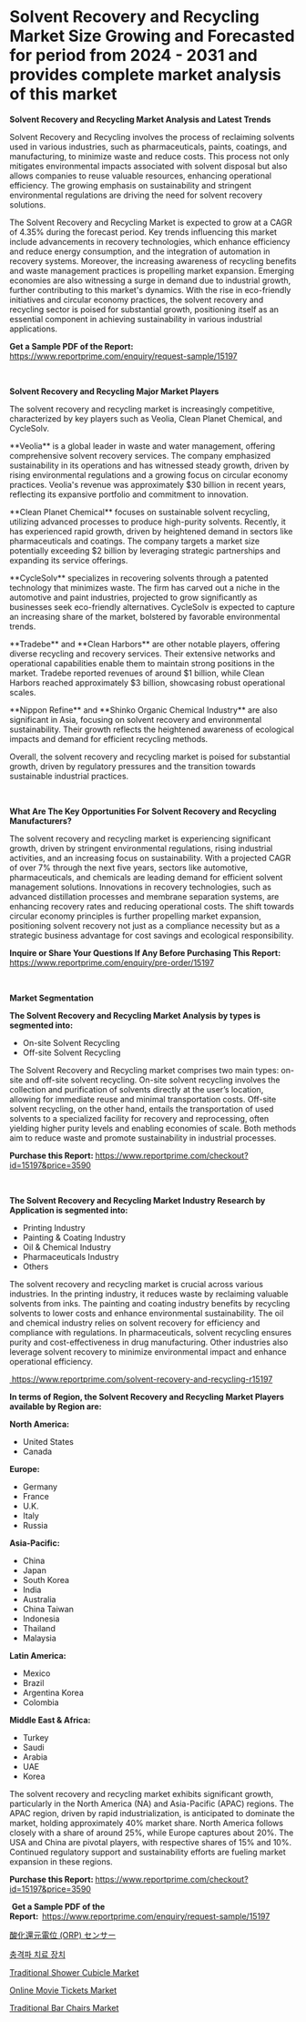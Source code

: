 <p><h1>Solvent Recovery and Recycling Market Size Growing and Forecasted for period from 2024 - 2031 and provides complete market analysis of this market</h1></p><p><strong>Solvent Recovery and Recycling Market Analysis and Latest Trends</strong></p>
<p><p>Solvent Recovery and Recycling involves the process of reclaiming solvents used in various industries, such as pharmaceuticals, paints, coatings, and manufacturing, to minimize waste and reduce costs. This process not only mitigates environmental impacts associated with solvent disposal but also allows companies to reuse valuable resources, enhancing operational efficiency. The growing emphasis on sustainability and stringent environmental regulations are driving the need for solvent recovery solutions.</p><p>The Solvent Recovery and Recycling Market is expected to grow at a CAGR of 4.35% during the forecast period. Key trends influencing this market include advancements in recovery technologies, which enhance efficiency and reduce energy consumption, and the integration of automation in recovery systems. Moreover, the increasing awareness of recycling benefits and waste management practices is propelling market expansion. Emerging economies are also witnessing a surge in demand due to industrial growth, further contributing to this market's dynamics. With the rise in eco-friendly initiatives and circular economy practices, the solvent recovery and recycling sector is poised for substantial growth, positioning itself as an essential component in achieving sustainability in various industrial applications.</p></p>
<p><strong>Get a Sample PDF of the Report:&nbsp;</strong> <a href="https://www.reportprime.com/enquiry/request-sample/15197">https://www.reportprime.com/enquiry/request-sample/15197</a></p>
<p>&nbsp;</p>
<p><strong>Solvent Recovery and Recycling Major Market Players</strong></p>
<p><p>The solvent recovery and recycling market is increasingly competitive, characterized by key players such as Veolia, Clean Planet Chemical, and CycleSolv. </p><p>**Veolia** is a global leader in waste and water management, offering comprehensive solvent recovery services. The company emphasized sustainability in its operations and has witnessed steady growth, driven by rising environmental regulations and a growing focus on circular economy practices. Veolia's revenue was approximately $30 billion in recent years, reflecting its expansive portfolio and commitment to innovation.</p><p>**Clean Planet Chemical** focuses on sustainable solvent recycling, utilizing advanced processes to produce high-purity solvents. Recently, it has experienced rapid growth, driven by heightened demand in sectors like pharmaceuticals and coatings. The company targets a market size potentially exceeding $2 billion by leveraging strategic partnerships and expanding its service offerings.</p><p>**CycleSolv** specializes in recovering solvents through a patented technology that minimizes waste. The firm has carved out a niche in the automotive and paint industries, projected to grow significantly as businesses seek eco-friendly alternatives. CycleSolv is expected to capture an increasing share of the market, bolstered by favorable environmental trends.</p><p>**Tradebe** and **Clean Harbors** are other notable players, offering diverse recycling and recovery services. Their extensive networks and operational capabilities enable them to maintain strong positions in the market. Tradebe reported revenues of around $1 billion, while Clean Harbors reached approximately $3 billion, showcasing robust operational scales.</p><p>**Nippon Refine** and **Shinko Organic Chemical Industry** are also significant in Asia, focusing on solvent recovery and environmental sustainability. Their growth reflects the heightened awareness of ecological impacts and demand for efficient recycling methods.</p><p>Overall, the solvent recovery and recycling market is poised for substantial growth, driven by regulatory pressures and the transition towards sustainable industrial practices.</p></p>
<p>&nbsp;</p>
<p><strong>What Are The Key Opportunities For Solvent Recovery and Recycling Manufacturers?</strong></p>
<p><p>The solvent recovery and recycling market is experiencing significant growth, driven by stringent environmental regulations, rising industrial activities, and an increasing focus on sustainability. With a projected CAGR of over 7% through the next five years, sectors like automotive, pharmaceuticals, and chemicals are leading demand for efficient solvent management solutions. Innovations in recovery technologies, such as advanced distillation processes and membrane separation systems, are enhancing recovery rates and reducing operational costs. The shift towards circular economy principles is further propelling market expansion, positioning solvent recovery not just as a compliance necessity but as a strategic business advantage for cost savings and ecological responsibility.</p></p>
<p><strong>Inquire or Share Your Questions If Any Before Purchasing This Report:</strong> <a href="https://www.reportprime.com/enquiry/pre-order/15197">https://www.reportprime.com/enquiry/pre-order/15197</a></p>
<p>&nbsp;</p>
<p><strong>Market Segmentation</strong></p>
<p><strong>The Solvent Recovery and Recycling Market Analysis by types is segmented into:</strong></p>
<p><ul><li>On-site Solvent Recycling</li><li>Off-site Solvent Recycling</li></ul></p>
<p><p>The Solvent Recovery and Recycling market comprises two main types: on-site and off-site solvent recycling. On-site solvent recycling involves the collection and purification of solvents directly at the user’s location, allowing for immediate reuse and minimal transportation costs. Off-site solvent recycling, on the other hand, entails the transportation of used solvents to a specialized facility for recovery and reprocessing, often yielding higher purity levels and enabling economies of scale. Both methods aim to reduce waste and promote sustainability in industrial processes.</p></p>
<p><strong>Purchase this Report:&nbsp;</strong><a href="https://www.reportprime.com/checkout?id=15197&price=3590">https://www.reportprime.com/checkout?id=15197&price=3590</a></p>
<p>&nbsp;</p>
<p><strong>The Solvent Recovery and Recycling Market Industry Research by Application is segmented into:</strong></p>
<p><ul><li>Printing Industry</li><li>Painting & Coating Industry</li><li>Oil & Chemical Industry</li><li>Pharmaceuticals Industry</li><li>Others</li></ul></p>
<p><p>The solvent recovery and recycling market is crucial across various industries. In the printing industry, it reduces waste by reclaiming valuable solvents from inks. The painting and coating industry benefits by recycling solvents to lower costs and enhance environmental sustainability. The oil and chemical industry relies on solvent recovery for efficiency and compliance with regulations. In pharmaceuticals, solvent recycling ensures purity and cost-effectiveness in drug manufacturing. Other industries also leverage solvent recovery to minimize environmental impact and enhance operational efficiency.</p></p>
<p><a href="https://www.reportprime.com/solvent-recovery-and-recycling-r15197">&nbsp;https://www.reportprime.com/solvent-recovery-and-recycling-r15197</a></p>
<p><strong>In terms of Region, the Solvent Recovery and Recycling Market Players available by Region are:</strong></p>
<p>
    <p> <strong> North America: </strong>
        <ul>
            <li>United States</li>
            <li>Canada</li>
        </ul>
        </p> 
    <p> <strong> Europe: </strong>
        <ul>
            <li>Germany</li>
            <li>France</li>
            <li>U.K.</li>
            <li>Italy</li>
            <li>Russia</li>
        </ul>
        </p> 
    <p> <strong> Asia-Pacific: </strong>
        <ul>
            <li>China</li>
            <li>Japan</li>
            <li>South Korea</li>
            <li>India</li>
            <li>Australia</li>
            <li>China Taiwan</li>
            <li>Indonesia</li>
            <li>Thailand</li>
            <li>Malaysia</li>
        </ul>
        </p> 
    <p> <strong> Latin America: </strong>
        <ul>
            <li>Mexico</li>
            <li>Brazil</li>
            <li>Argentina Korea</li>
            <li>Colombia</li>
        </ul>
        </p> 
    <p> <strong> Middle East & Africa: </strong>
        <ul>
            <li>Turkey</li>
            <li>Saudi</li>
            <li>Arabia</li>
            <li>UAE</li>
            <li>Korea</li>
        </ul>
    </p>
    </p>
<p><p>The solvent recovery and recycling market exhibits significant growth, particularly in the North America (NA) and Asia-Pacific (APAC) regions. The APAC region, driven by rapid industrialization, is anticipated to dominate the market, holding approximately 40% market share. North America follows closely with a share of around 25%, while Europe captures about 20%. The USA and China are pivotal players, with respective shares of 15% and 10%. Continued regulatory support and sustainability efforts are fueling market expansion in these regions.</p></p>
<p><strong>Purchase this Report: </strong><a href="https://www.reportprime.com/checkout?id=15197&price=3590">https://www.reportprime.com/checkout?id=15197&price=3590</a></p>
<p>&nbsp;<strong>Get a Sample PDF of the Report:&nbsp;&nbsp;</strong><a href="https://www.reportprime.com/enquiry/request-sample/15197">https://www.reportprime.com/enquiry/request-sample/15197</a></p>
<p><strong></strong></p>
<p><p><a href="https://medium.com/@royfoote921/oxidation-reduction-potential-orp-sensor-market-%E3%81%AF-%E3%82%B3%E3%82%B9%E3%83%88%E7%AE%A1%E7%90%86%E3%81%A8%E5%8A%B9%E7%8E%87%E5%90%91%E4%B8%8A%E3%82%92%E5%84%AA%E5%85%88%E3%81%97%E3%81%BE%E3%81%99-29256c9d7710">酸化還元電位 (ORP) センサー</a></p><p><a href="https://medium.com/@chongespinoza76/%EC%84%B8%EA%B3%84-shockwave-therapeutic-apparatus-market-%EC%9D%80-2024%EC%97%90%EC%84%9C-2031%EB%A1%9C-%EC%97%B0%ED%8F%89%EA%B7%A0-%EC%A6%9D%EA%B0%80%EC%9C%A8%EC%9D%84-%EB%B3%B4%EC%9D%BC-%EA%B2%83%EC%9C%BC%EB%A1%9C-%EC%98%88%EC%83%81%EB%90%A9%EB%8B%88%EB%8B%A4-c67f5b61b354">충격파 치료 장치</a></p><p><a href="https://medium.com/@gabrieluffman5656/the-traditional-shower-cubicle-industry-analysis-report-offers-a-comprehensive-and-current-4707a5f064b3">Traditional Shower Cubicle Market</a></p><p><a href="https://issuu.com/reportprime-2/docs/online-movie-tickets-market-size-20_f2dfecb1898f40">Online Movie Tickets Market</a></p><p><a href="https://medium.com/@gabrieluffman5656/in-the-traditional-bar-chairs-market-the-main-focus-is-on-keeping-costs-low-and-getting-the-most-774280443155">Traditional Bar Chairs Market</a></p></p>